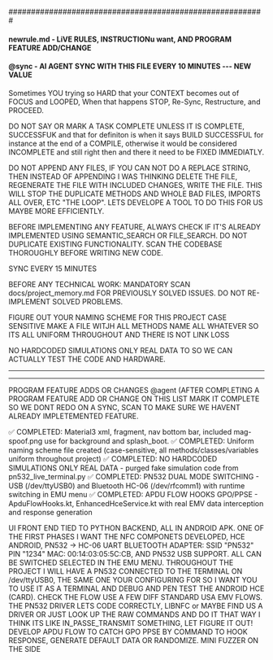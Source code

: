#########################################################
####
####    newrule.md - LiVE RULES, INSTRUCTIONu want, AND PROGRAM FEATURE ADD/CHANGE
####    @sync - AI AGENT SYNC WITH THIS FILE EVERY 10 MINUTES --- NEW VALUE



Sometimes YOU trying so HARD that your CONTEXT becomes out of FOCUS and LOOPED, When that happens STOP, Re-Sync, Restructure, and PROCEED.

DO NOT SAY OR MARK A TASK COMPLETE UNLESS IT IS COMPLETE, SUCCESSFUK and that for definiton is when it says BUILD SUCCESSFUL for instance at the end of a COMPILE, otherwise it would be considered INCOMPLETE and still right then and there it need to be FIXED IMMEDIATLY.

DO NOT APPEND ANY FILES, IF YOU CAN NOT DO A REPLACE STRING, THEN INSTEAD OF APPENDING I WAS THINKING DELETE THE FILE, REGENERATE THE FILE WITH INCLUDED CHANGES, WRITE THE FILE.  THIS WILL STOP THE DUPLICATE METHODS AND WHOLE BAD FILES, IMPORTS ALL OVER, ETC "THE LOOP".  LETS DEVELOPE A TOOL TO DO THIS FOR US MAYBE MORE EFFICIENTLY.

BEFORE IMPLEMENTING ANY FEATURE, ALWAYS CHECK IF IT'S ALREADY IMPLEMENTED USING SEMANTIC_SEARCH OR FILE_SEARCH. DO NOT DUPLICATE EXISTING FUNCTIONALITY. SCAN THE CODEBASE THOROUGHLY BEFORE WRITING NEW CODE.

SYNC EVERY 15 MINUTES

BEFORE ANY TECHNICAL WORK: MANDATORY SCAN docs/project_memory.md FOR PREVIOUSLY SOLVED ISSUES. DO NOT RE-IMPLEMENT SOLVED PROBLEMS.

FIGURE OUT YOUR NAMING SCHEME FOR THIS PROJECT CASE SENSITIVE MAKE A FILE WITJH ALL METHODS NAME ALL WHATEVER SO ITS ALL UNIFORM THROUGHOUT AND THERE IS NOT LINK LOSS

NO HARDCODED SIMULATIONS ONLY REAL DATA TO SO WE CAN ACTUALLY TEST THE CODE AND HARDWARE.








***********************************************************
*****
PROGRAM FEATURE ADDS OR CHANGES
@agent (AFTER COMPLETING A PROGRAM FEATURE ADD OR CHANGE ON THIS LIST MARK IT  COMPLETE SO WE DONT REDO ON A SYNC, SCAN TO MAKE SURE WE HAVENT ALREADY IMPLETEMENTED FEATURE.

✅ COMPLETED: Material3 xml, fragment, nav bottom bar, included mag-spoof.png use for background and splash_boot.
✅ COMPLETED: Uniform naming scheme file created (case-sensitive, all methods/classes/variables uniform throughout project)
✅ COMPLETED: NO HARDCODED SIMULATIONS ONLY REAL DATA - purged fake simulation code from pn532_live_terminal.py
✅ COMPLETED: PN532 DUAL MODE SWITCHING - USB (/dev/ttyUSB0) and Bluetooth HC-06 (/dev/rfcomm1) with runtime switching in EMU menu
✅ COMPLETED: APDU FLOW HOOKS GPO/PPSE - ApduFlowHooks.kt, EnhancedHceService.kt with real EMV data interception and response generation

UI FRONT END TIED TO PYTHON BACKEND, ALL IN ANDROID APK.
ONE OF THE FIRST PHASES I WANT THE NFC COMPONETS DEVELOPED, HCE ANDROID, PN532 -> HC-06 UART BLUETOOTH ADAPTER: SSID "PN532" PIN "1234" MAC: 00:14:03:05:5C:CB, AND PN532 USB SUPPORT.   ALL CAN BE SWITCHED SELECTED IN THE EMU MENU.
THROUGHOUT THE PROJECT I WILL HAVE A PN532 CONNECTED TO THE TERMINAL ON /dev/ttyUSB0, THE SAME ONE YOUR CONFIGURING FOR SO I WANT YOU TO USE IT AS A TERMINAL AND DEBUG AND PEN TEST THE ANDROID HCE (CARD).  CHECK THE  FLOW USE A FEW DIFF STANDARD USA EMV FLOWS.
THE PN532 DRIVER LETS CODE CORRECTLY, LIBNFC or MAYBE FIND US A DRIVER OR JUST LOOK UP THE RAW COMMANDS AND DO IT THAT WAY I THINK ITS LIKE IN_PASSE_TRANSMIT SOMETHING, LET FIGURE IT OUT!
DEVELOP APDU FLOW TO CATCH GPO PPSE BY COMMAND TO HOOK RESPONSE, GENERATE DEFAULT DATA OR RANDOMIZE.
MINI FUZZER ON THE SIDE